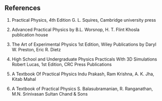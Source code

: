 ## References

1. Practical Physics, 4th Edition
   G. L. Squires, Cambridge university press

2. Advanced Practical Physics
   by B.L. Worsnop, H. T. Flint
   Khosla publication house

3. The Art of Experimental Physics 1st Edition, Wiley Publications
   by Daryl W. Preston, Eric R. Dietz

4. High School and Undergraduate Physics Practicals With 3D Simulations
   Robert Lucas, 1st Edition, CRC Press Publications

5. A Textbook Of Practical Physics
   Indu Prakash, Ram Krishna, A. K. Jha, Kitab Mahal

6. A Textbook of Practical Physics
   S. Balasubramanian, R. Ranganathan, M.N. Srinivasan
   Sultan Chand & Sons
